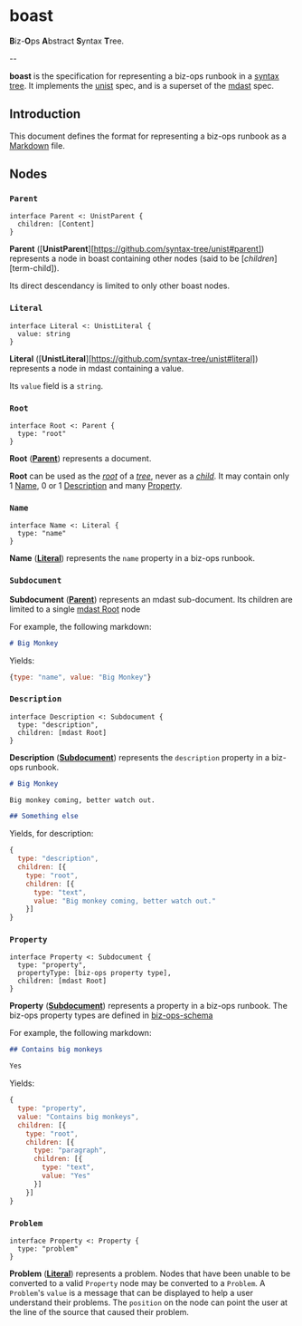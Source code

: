 # boast

**B**iz-**O**ps **A**bstract **S**yntax **T**ree.

--

**boast** is the specification for representing a biz-ops runbook in a
[syntax tree](https://github.com/syntax-tree/unist#syntax-tree). It implements the [unist](https://github.com/syntax-tree/unist) spec, and is a superset of the [mdast](https://github.com/syntax-tree/mdast) spec.

## Introduction

This document defines the format for representing a biz-ops runbook as a [Markdown](https://daringfireball.net/projects/markdown/) file.

## Nodes

### `Parent`

```idl
interface Parent <: UnistParent {
  children: [Content]
}
```

**Parent** ([**UnistParent**][https://github.com/syntax-tree/unist#parent]) represents a node in boast
containing other nodes (said to be [_children_][term-child]).

Its direct descendancy is limited to only other boast nodes.

### `Literal`

```idl
interface Literal <: UnistLiteral {
  value: string
}
```

**Literal** ([**UnistLiteral**][https://github.com/syntax-tree/unist#literal]) represents a node in mdast
containing a value.

Its `value` field is a `string`.

### `Root`

```idl
interface Root <: Parent {
  type: "root"
}
```

**Root** ([**Parent**](#parent)) represents a document.

**Root** can be used as the [_root_](https://github.com/syntax-tree/unist#root)
of a [_tree_](https://github.com/syntax-tree/unist#tree), never as a
[_child_](https://github.com/syntax-tree/unist#child). It may contain only 1
[Name](#name), 0 or 1 [Description](#description) and many
[Property](#property).

### `Name`

```idl
interface Name <: Literal {
  type: "name"
}
```

**Name** ([**Literal**](#literal)) represents the `name` property in a biz-ops
runbook.

### `Subdocument`

**Subdocument** ([**Parent**](#parent)) represents an mdast sub-document. Its
children are limited to a single
[mdast Root](https://github.com/syntax-tree/mdast#root) node

For example, the following markdown:

```md
# Big Monkey
```

Yields:

```js
{type: "name", value: "Big Monkey"}
```

### `Description`

```idl
interface Description <: Subdocument {
  type: "description",
  children: [mdast Root]
}
```

**Description** ([**Subdocument**](#subdocument)) represents the `description`
property in a biz-ops runbook.

```md
# Big Monkey

Big monkey coming, better watch out.

## Something else
```

Yields, for description:

```js
{
  type: "description",
  children: [{
    type: "root",
    children: [{
      type: "text",
      value: "Big monkey coming, better watch out."
    }]
}
```

### `Property`

```idl
interface Property <: Subdocument {
  type: "property",
  propertyType: [biz-ops property type],
  children: [mdast Root]
}
```

**Property** ([**Subdocument**](#subdocument)) represents a
property in a biz-ops runbook. The biz-ops property types are defined in
[biz-ops-schema](https://github.com/Financial-Times/biz-ops-schema/blob/01ae5ad/lib/primitive-types-map.js)

For example, the following markdown:

```md
## Contains big monkeys

Yes
```

Yields:

```js
{
  type: "property",
  value: "Contains big monkeys",
  children: [{
    type: "root",
    children: [{
      type: "paragraph",
      children: [{
        type: "text",
        value: "Yes"
      }]
    }]
}
```

### `Problem`

```idl
interface Property <: Property {
  type: "problem"
}
```

**Problem** ([**Literal**](#literal)) represents a problem. Nodes that have been
unable to be converted to a valid `Property` node may be converted to a
`Problem`. A `Problem`'s `value` is a message that can be displayed to help a
user understand their problems. The `position` on the node can point the user at
the line of the source that caused their problem.

